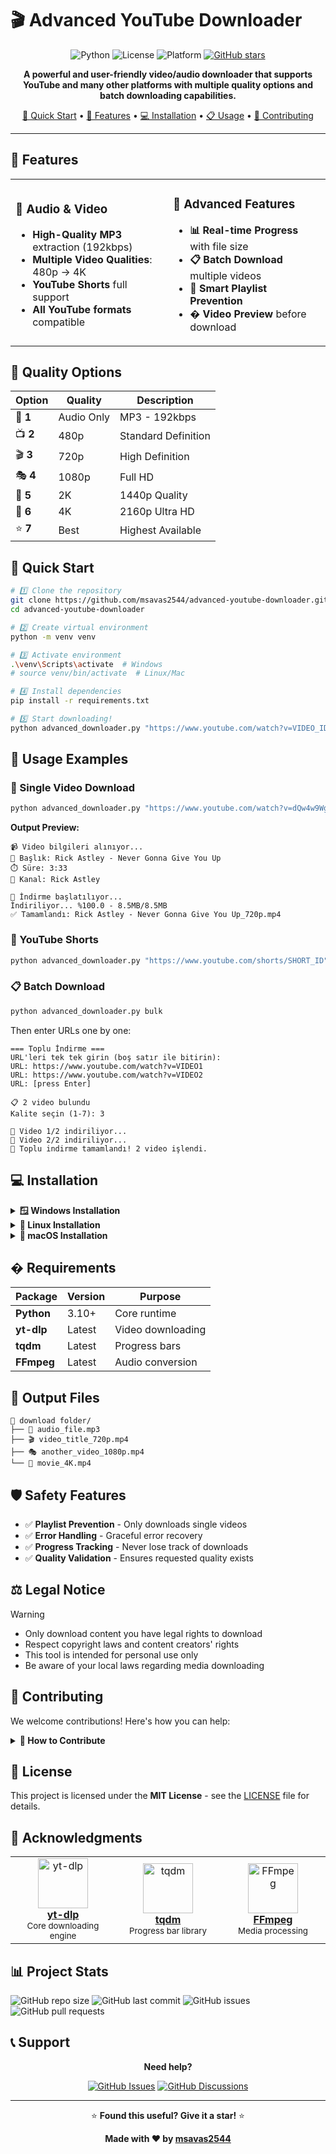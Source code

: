 # 🎬 Advanced YouTube Downloader

<div align="center">

![Python](https://img.shields.io/badge/Python-3.10+-blue.svg)
![License](https://img.shields.io/badge/License-MIT-green.svg)
![Platform](https://img.shields.io/badge/Platform-Windows%20%7C%20Linux%20%7C%20macOS-lightgrey.svg)
[![GitHub stars](https://img.shields.io/github/stars/msavas2544/advanced-youtube-downloader.svg)](https://github.com/msavas2544/advanced-youtube-downloader/stargazers)

**A powerful and user-friendly video/audio downloader that supports YouTube and many other platforms with multiple quality options and batch downloading capabilities.**

[🚀 Quick Start](#-quick-start) • [📖 Features](#-features) • [💻 Installation](#-installation) • [📋 Usage](#-usage) • [🤝 Contributing](#-contributing)

</div>

---

## 🌟 Features

<table>
<tr>
<td width="50%">

### 🎵 **Audio & Video**
- **High-Quality MP3** extraction (192kbps)
- **Multiple Video Qualities**: 480p → 4K
- **YouTube Shorts** full support
- **All YouTube formats** compatible

</td>
<td width="50%">

### 🚀 **Advanced Features**
- **📊 Real-time Progress** with file size
- **📋 Batch Download** multiple videos
- **🚫 Smart Playlist Prevention**
- **� Video Preview** before download

</td>
</tr>
</table>

## 🎯 Quality Options

| Option | Quality | Description |
|--------|---------|-------------|
| 🎵 **1** | Audio Only | MP3 - 192kbps |
| 📺 **2** | 480p | Standard Definition |
| 🎬 **3** | 720p | High Definition |
| 🎭 **4** | 1080p | Full HD |
| 🎪 **5** | 2K | 1440p Quality |
| 🎨 **6** | 4K | 2160p Ultra HD |
| ⭐ **7** | Best | Highest Available |

## 🚀 Quick Start

```bash
# 1️⃣ Clone the repository
git clone https://github.com/msavas2544/advanced-youtube-downloader.git
cd advanced-youtube-downloader

# 2️⃣ Create virtual environment
python -m venv venv

# 3️⃣ Activate environment
.\venv\Scripts\activate  # Windows
# source venv/bin/activate  # Linux/Mac

# 4️⃣ Install dependencies
pip install -r requirements.txt

# 5️⃣ Start downloading!
python advanced_downloader.py "https://www.youtube.com/watch?v=VIDEO_ID"
```

## 📖 Usage Examples

### 🎥 Single Video Download
```bash
python advanced_downloader.py "https://www.youtube.com/watch?v=dQw4w9WgXcQ"
```
**Output Preview:**
```
📹 Video bilgileri alınıyor...
📌 Başlık: Rick Astley - Never Gonna Give You Up
⏱️ Süre: 3:33
👤 Kanal: Rick Astley

🚀 İndirme başlatılıyor...
İndiriliyor... %100.0 - 8.5MB/8.5MB
✅ Tamamlandı: Rick Astley - Never Gonna Give You Up_720p.mp4
```

### 📱 YouTube Shorts
```bash
python advanced_downloader.py "https://www.youtube.com/shorts/SHORT_ID"
```

### 📋 Batch Download
```bash
python advanced_downloader.py bulk
```
Then enter URLs one by one:
```
=== Toplu İndirme ===
URL'leri tek tek girin (boş satır ile bitirin):
URL: https://www.youtube.com/watch?v=VIDEO1
URL: https://www.youtube.com/watch?v=VIDEO2
URL: [press Enter]

📋 2 video bulundu
Kalite seçin (1-7): 3

🎯 Video 1/2 indiriliyor...
🎯 Video 2/2 indiriliyor...
🎉 Toplu indirme tamamlandı! 2 video işlendi.
```

## 💻 Installation

<details>
<summary><b>🪟 Windows Installation</b></summary>

```powershell
# Download the repository
git clone https://github.com/msavas2544/advanced-youtube-downloader.git
cd advanced-youtube-downloader

# Create virtual environment
python -m venv venv
.\venv\Scripts\activate

# Install requirements
pip install -r requirements.txt

# Optional: Install FFmpeg for audio conversion
# Download from: https://ffmpeg.org/download.html
```

</details>

<details>
<summary><b>🐧 Linux Installation</b></summary>

```bash
# Download the repository
git clone https://github.com/msavas2544/advanced-youtube-downloader.git
cd advanced-youtube-downloader

# Create virtual environment
python3 -m venv venv
source venv/bin/activate

# Install requirements
pip install -r requirements.txt

# Install FFmpeg
sudo apt update && sudo apt install ffmpeg  # Ubuntu/Debian
# sudo yum install ffmpeg  # CentOS/RHEL
```

</details>

<details>
<summary><b>🍎 macOS Installation</b></summary>

```bash
# Download the repository
git clone https://github.com/msavas2544/advanced-youtube-downloader.git
cd advanced-youtube-downloader

# Create virtual environment
python3 -m venv venv
source venv/bin/activate

# Install requirements
pip install -r requirements.txt

# Install FFmpeg
brew install ffmpeg
```

</details>

## � Requirements

| Package | Version | Purpose |
|---------|---------|---------|
| **Python** | 3.10+ | Core runtime |
| **yt-dlp** | Latest | Video downloading |
| **tqdm** | Latest | Progress bars |
| **FFmpeg** | Latest | Audio conversion |

## 📁 Output Files

```
📂 download folder/
├── 🎵 audio_file.mp3
├── 🎬 video_title_720p.mp4
├── 🎭 another_video_1080p.mp4
└── 🎪 movie_4K.mp4
```

## 🛡️ Safety Features

- ✅ **Playlist Prevention** - Only downloads single videos
- ✅ **Error Handling** - Graceful error recovery
- ✅ **Progress Tracking** - Never lose track of downloads
- ✅ **Quality Validation** - Ensures requested quality exists

## ⚖️ Legal Notice

> [!WARNING]
> - Only download content you have legal rights to download
> - Respect copyright laws and content creators' rights
> - This tool is intended for personal use only
> - Be aware of your local laws regarding media downloading

## 🤝 Contributing

We welcome contributions! Here's how you can help:

<details>
<summary><b>🔧 How to Contribute</b></summary>

1. **Fork** the repository
2. **Create** a feature branch (`git checkout -b feature/AmazingFeature`)
3. **Commit** your changes (`git commit -m 'Add some AmazingFeature'`)
4. **Push** to the branch (`git push origin feature/AmazingFeature`)
5. **Open** a Pull Request

### 🎯 Areas for Contribution
- 🌐 GUI interface development
- 🔄 Resume/pause functionality
- 📱 Mobile app version
- 🌍 Multi-language support
- 🎨 Better progress visualization

</details>

## 📄 License

This project is licensed under the **MIT License** - see the [LICENSE](LICENSE) file for details.

## 🙏 Acknowledgments

<table>
<tr>
<td align="center" width="33%">
<img src="https://avatars.githubusercontent.com/u/79589310?s=200&v=4" width="80px" alt="yt-dlp"/><br>
<b><a href="https://github.com/yt-dlp/yt-dlp">yt-dlp</a></b><br>
<sub>Core downloading engine</sub>
</td>
<td align="center" width="33%">
<img src="https://raw.githubusercontent.com/tqdm/tqdm/master/images/logo.gif" width="80px" alt="tqdm"/><br>
<b><a href="https://github.com/tqdm/tqdm">tqdm</a></b><br>
<sub>Progress bar library</sub>
</td>
<td align="center" width="33%">
<img src="https://ffmpeg.org/ffmpeg-logo.png" width="80px" alt="FFmpeg"/><br>
<b><a href="https://ffmpeg.org/">FFmpeg</a></b><br>
<sub>Media processing</sub>
</td>
</tr>
</table>

## 📊 Project Stats

![GitHub repo size](https://img.shields.io/github/repo-size/msavas2544/advanced-youtube-downloader)
![GitHub last commit](https://img.shields.io/github/last-commit/msavas2544/advanced-youtube-downloader)
![GitHub issues](https://img.shields.io/github/issues/msavas2544/advanced-youtube-downloader)
![GitHub pull requests](https://img.shields.io/github/issues-pr/msavas2544/advanced-youtube-downloader)

## 📞 Support

<div align="center">

**Need help?** 

[![GitHub Issues](https://img.shields.io/badge/GitHub-Issues-red?style=for-the-badge&logo=github)](https://github.com/msavas2544/advanced-youtube-downloader/issues)
[![GitHub Discussions](https://img.shields.io/badge/GitHub-Discussions-blue?style=for-the-badge&logo=github)](https://github.com/msavas2544/advanced-youtube-downloader/discussions)

</div>

---

<div align="center">

⭐ **Found this useful? Give it a star!** ⭐

**Made with ❤️ by [msavas2544](https://github.com/msavas2544)**

</div>
